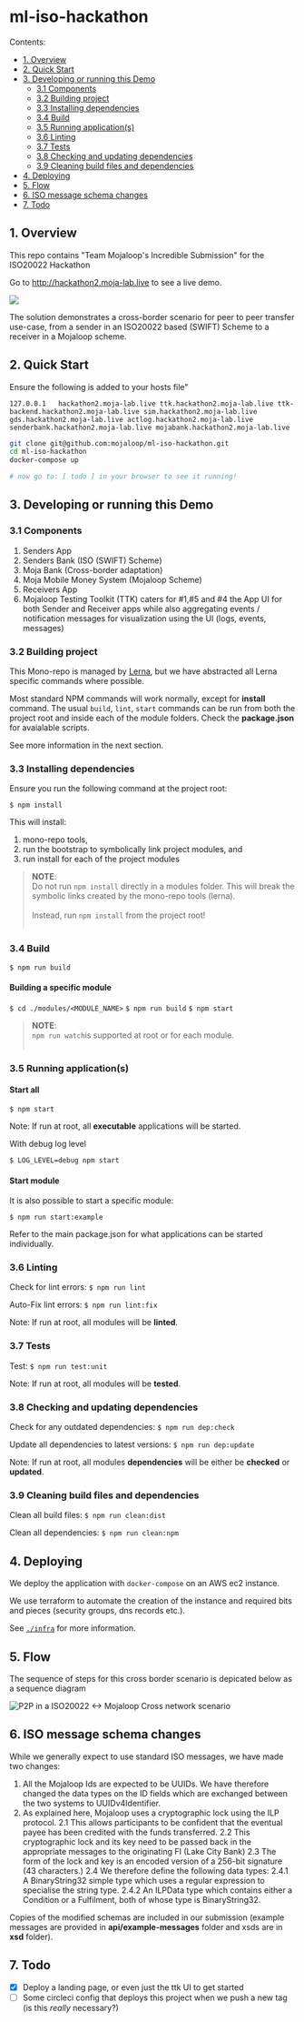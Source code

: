 # ml-iso-hackathon

Contents:
- [1. Overview](#1-overview)
- [2. Quick Start](#2-quick-start)
- [3. Developing or running this Demo](#3-developing-or-running-this-demo)
  * [3.1 Components](#31-components)
  * [3.2 Building project](#32-building-project)
  * [3.3 Installing dependencies](#33-installing-dependencies)
  * [3.4 Build](#34-build)
  * [3.5 Running application(s)](#35-running-application(s))
  * [3.6 Linting](#36-inting)
  * [3.7 Tests](#37-tests)
  * [3.8 Checking and updating dependencies](#38-checking-and-updating-dependencies)
  * [3.9 Cleaning build files and dependencies](#39-cleaning-build-files-and-dependencies)
- [4. Deploying](#4-deploying)
- [5. Flow](#5-Flow)
- [6. ISO message schema changes](#6-iso-message-schema-changes)
- [7. Todo](#7-todo)

## 1. Overview

This repo contains "Team Mojaloop's Incredible Submission" for the ISO20022 Hackathon

Go to http://hackathon2.moja-lab.live to see a live demo.

![](./docs/arch.png)

The solution demonstrates a cross-border scenario for peer to peer transfer use-case, from a sender in an ISO20022 based (SWIFT) Scheme to a receiver in a Mojaloop scheme.

## 2. Quick Start

Ensure the following is added to your hosts file"

```hosts
127.0.0.1   hackathon2.moja-lab.live ttk.hackathon2.moja-lab.live ttk-backend.hackathon2.moja-lab.live sim.hackathon2.moja-lab.live gds.hackathon2.moja-lab.live actlog.hackathon2.moja-lab.live senderbank.hackathon2.moja-lab.live mojabank.hackathon2.moja-lab.live
```

```bash
git clone git@github.com:mojaloop/ml-iso-hackathon.git
cd ml-iso-hackathon
docker-compose up

# now go to: [ todo ] in your browser to see it running!
```

## 3. Developing or running this Demo

### 3.1 Components

1. Senders App
2. Senders Bank (ISO (SWIFT) Scheme)
3. Moja Bank (Cross-border adaptation)
4. Moja Mobile Money System (Mojaloop Scheme)
5. Receivers App
6. Mojaloop Testing Toolkit (TTK) caters for #1,#5 and #4 the App UI for both Sender and Receiver apps while also aggregating events / notification messages for visualization using the UI (logs, events, messages)

### 3.2 Building project

This Mono-repo is managed by [Lerna](https://github.com/lerna/lerna), but we have abstracted all Lerna specific commands where possible.

Most standard NPM commands will work normally, except for __install__ command. The usual `build`, `lint`, `start` commands can be run from both the project root and inside each of the module folders. Check the __package.json__ for avaialable scripts.

See more information in the next section.

### 3.3 Installing dependencies

Ensure you run the following command at the project root:

`$ npm install`

This will install:
1. mono-repo tools,
2. run the bootstrap to symbolically link project modules, and
3. run install for each of the project modules

> **NOTE**:<br/>
> Do not run `npm install` directly in a modules folder. This will break the symbolic links created by the mono-repo tools (lerna). <br/><br/>
> Instead, run `npm install` from the project root!<br/><br/>

### 3.4 Build

`$ npm run build`

#### Building a specific module

`$ cd ./modules/<MODULE_NAME>`
`$ npm run build`
`$ npm start`

> **NOTE**:<br/>
> `npm run watch`is supported at root or for each module. <br/><br/>

### 3.5 Running application(s)

#### Start all

`$ npm start`

Note: If run at root, all __executable__ applications will be started.

With debug log level

`$ LOG_LEVEL=debug npm start`

#### Start module

It is also possible to start a specific module:

`$ npm run start:example`

Refer to the main package.json for what applications can be started individually.

### 3.6 Linting

Check for lint errors:
`$ npm run lint`

Auto-Fix lint errors:
`$ npm run lint:fix`

Note: If run at root, all modules will be __linted__.

### 3.7 Tests

Test:
`$ npm run test:unit`

Note: If run at root, all modules will be __tested__.

### 3.8 Checking and updating dependencies

Check for any outdated dependencies:
`$ npm run dep:check`

Update all dependencies to latest versions:
`$ npm run dep:update`

Note: If run at root, all modules __dependencies__ will be either be __checked__ or __updated__.

### 3.9 Cleaning build files and dependencies

Clean all build files:
`$ npm run clean:dist`

Clean all dependencies:
`$ npm run clean:npm`

## 4. Deploying

We deploy the application with `docker-compose` on an AWS ec2 instance.

We use terraform to automate the creation of the instance and required bits and pieces (security groups, dns records etc.).

See [`./infra`](./infra) for more information.

## 5. Flow

The sequence of steps for this cross border scenario is depicated below as a sequence diagram

![P2P in a ISO20022 <-> Mojaloop Cross network scenario](docs/iso20022-mojaloop-sequence.svg)

## 6. ISO message schema changes

While we generally expect to use standard ISO messages, we have made two changes:

1. All the Mojaloop Ids are expected to be UUIDs. We have therefore changed the data types on the ID fields which are exchanged between the two systems to UUIDv4Identifier.
2. As explained here, Mojaloop uses a cryptographic lock using the ILP protocol.
2.1 This allows participants to be confident that the eventual payee has been credited with the funds transferred.
2.2 This cryptographic lock and its key need to be passed back in the appropriate messages to the originating FI (Lake City Bank)
2.3 The form of the lock and key is an encoded version of a 256-bit signature (43 characters.)
2.4 We therefore define the following data types: 
2.4.1 A BinaryString32 simple type which uses a regular expression to specialise the string type.
2.4.2 An ILPData type which contains either a Condition or a Fulfilment, both of whose type is BinaryString32.

Copies of the modified schemas are included in our submission (example messages are provided in **api/example-messages** folder and xsds are in **xsd** folder).

## 7. Todo

- [x] Deploy a landing page, or even just the ttk UI to get started
- [ ] Some circleci config that deploys this project when we push a new tag (is this _really_ necessary?)